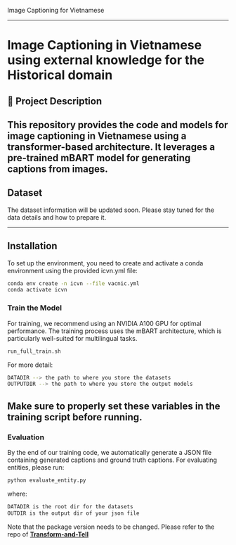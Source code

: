 Image Captioning for Vietnamese



---

# **Image Captioning in Vietnamese using external knowledge for the Historical domain**

## 📌 **Project Description**
This repository provides the code and models for image captioning in Vietnamese using a transformer-based architecture. It leverages a pre-trained mBART model for generating captions from images.
---
##  **Dataset**
The dataset information will be updated soon. Please stay tuned for the data details and how to prepare it.

---
##  **Installation**
To set up the environment, you need to create and activate a conda environment using the provided icvn.yml file:
```sh
conda env create -n icvn --file vacnic.yml
conda activate icvn
```

###  **Train the Model**
For training, we recommend using an NVIDIA A100 GPU for optimal performance. The training process uses the mBART architecture, which is particularly well-suited for multilingual tasks.
```sh
run_full_train.sh
```
For more detail:
```sh
DATADIR --> the path to where you store the datasets
OUTPUTDIR --> the path to where you store the output models
```
Make sure to properly set these variables in the training script before running.
---

### **Evaluation**

By the end of our training code, we automatically generate a JSON file containing generated captions and ground truth captions.
For evaluating entities, please run:

```sh
python evaluate_entity.py
```
where:
```sh
DATADIR is the root dir for the datasets
OUTDIR is the output dir of your json file
```

Note that the package version needs to be changed. Please refer to the repo of **[Transform-and-Tell](https://github.com/alasdairtran/transform-and-tell)**
